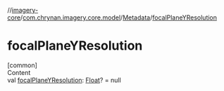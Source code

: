 //[imagery-core](../../../index.md)/[com.chrynan.imagery.core.model](../index.md)/[Metadata](index.md)/[focalPlaneYResolution](focal-plane-y-resolution.md)



# focalPlaneYResolution  
[common]  
Content  
val [focalPlaneYResolution](focal-plane-y-resolution.md): [Float](https://kotlinlang.org/api/latest/jvm/stdlib/kotlin/-float/index.html)? = null  



